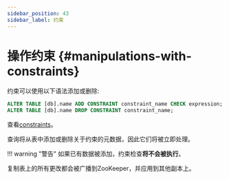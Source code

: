 ```yaml
---
sidebar_position: 43
sidebar_label: 约束
---
```


# 操作约束 {#manipulations-with-constraints}

约束可以使用以下语法添加或删除:

``` sql
ALTER TABLE [db].name ADD CONSTRAINT constraint_name CHECK expression;
ALTER TABLE [db].name DROP CONSTRAINT constraint_name;
```

查看[constraints](../../../sql-reference/statements/create/table.md#constraints)。

查询将从表中添加或删除关于约束的元数据，因此它们将被立即处理。

!!! warning "警告"
    如果已有数据被添加，约束检查**将不会被执行**。

复制表上的所有更改都会被广播到ZooKeeper，并应用到其他副本上。